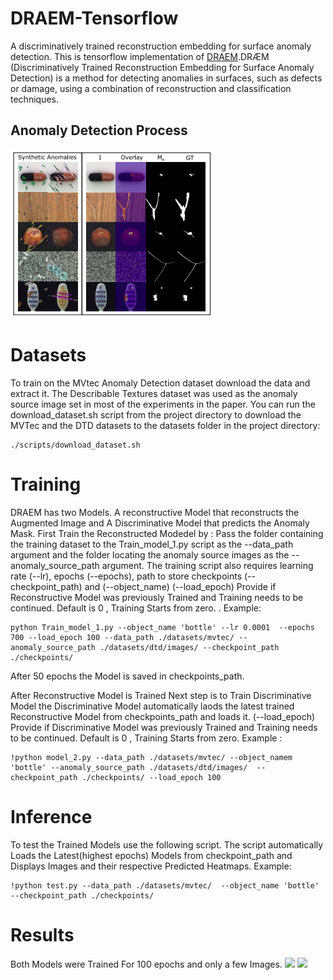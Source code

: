 # DRAEM-Tensorflow
A discriminatively trained reconstruction embedding for surface anomaly detection.
This is tensorflow implementation of [DRAEM](https://arxiv.org/pdf/2108.07610v2.pdf).DRÆM (Discriminatively Trained Reconstruction Embedding for Surface Anomaly Detection) is a method for detecting anomalies in surfaces, 
such as defects or damage, using a combination of reconstruction and classification techniques.
## Anomaly Detection Process
![](https://github.com/farazBhatti/DRAEM-Tensoflow/blob/main/images/result.png)

# Datasets
To train on the MVtec Anomaly Detection dataset download the data and extract it. The Describable Textures dataset was used as the anomaly source image set in most of the experiments in the paper. You can run the download_dataset.sh script from the project directory to download the MVTec and the DTD datasets to the datasets folder in the project directory:
```
./scripts/download_dataset.sh

```

# Training
DRAEM has two Models. A reconstructive Model that reconstructs the Augmented Image and A Discriminative Model that predicts the Anomaly Mask.
First Train the Reconstructed Modedel by :
Pass the folder containing the training dataset to the Train_model_1.py script as the --data_path argument and the folder locating the anomaly source images as the --anomaly_source_path argument. The training script also requires learning rate (--lr), epochs (--epochs), path to store checkpoints (--checkpoint_path) and (--object_name) (--load_epoch)  Provide if Reconstructive Model was previously Trained and Training needs to be continued. Default is 0 , Training Starts from zero.
. Example:

```
python Train_model_1.py --object_name 'bottle' --lr 0.0001  --epochs 700 --load_epoch 100 --data_path ./datasets/mvtec/ --anomaly_source_path ./datasets/dtd/images/ --checkpoint_path ./checkpoints/ 
```
 After 50 epochs the Model is saved in checkpoints_path.
 
 After Reconstructive Model is Trained Next step is to Train Discriminative Model the Discriminative Model automatically laods the latest trained Reconstructive Model from checkpoints_path and loads it.
 (--load_epoch) Provide if Discriminative Model was previously Trained and Training needs to be continued. Default is 0 , Training Starts from zero.
 Example :
 
 ```
 !python model_2.py --data_path ./datasets/mvtec/ --object_namem 'bottle' --anomaly_source_path ./datasets/dtd/images/  --checkpoint_path ./checkpoints/ --load_epoch 100
 ```
 
 # Inference 
 To test the Trained Models use the following script. The script automatically Loads the Latest(highest epochs) Models from checkpoint_path and Displays Images and their respective Predicted Heatmaps.
 Example:
 
  ```
!python test.py --data_path ./datasets/mvtec/  --object_name 'bottle'  --checkpoint_path ./checkpoints/
 ```
 
 # Results
 Both Models were Trained For 100 epochs and only a few Images.
 ![](https://github.com/hamzakhalil798/DRAEM-Tensoflow/blob/main/images/result_1.PNG)
 ![](https://github.com/hamzakhalil798/DRAEM-Tensoflow/blob/main/images/result_2.PNG)
 
